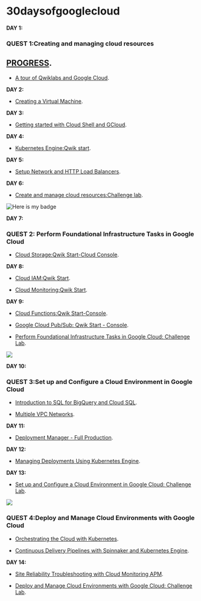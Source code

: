 # 30daysofgooglecloud
**DAY 1:**

### QUEST 1:Creating and managing cloud resources
## [PROGRESS](https://google.qwiklabs.com/quests/120#).

- [A tour of Qwiklabs and Google Cloud](https://google.qwiklabs.com/focuses/2794?parent=catalog).

**DAY 2:**

- [Creating a Virtual Machine](https://google.qwiklabs.com/focuses/3563?parent=catalog).

**DAY 3:**

- [Getting started with Cloud Shell and GCloud](https://google.qwiklabs.com/focuses/563?parent=catalog).

**DAY 4:**

- [Kubernetes Engine:Qwik start](https://google.qwiklabs.com/focuses/878?parent=catalog).

**DAY 5:**

- [Setup Network and HTTP Load Balancers](https://google.qwiklabs.com/focuses/12007?parent=catalog).

**DAY 6:**

- [Create and manage cloud resources:Challenge lab](https://google.qwiklabs.com/focuses/10258?parent=catalog).

![Here is my badge](https://res.cloudinary.com/practicaldev/image/fetch/s--7rOakUjH--/c_limit%2Cf_auto%2Cfl_progressive%2Cq_auto%2Cw_880/https://dev-to-uploads.s3.amazonaws.com/i/y2ix1hmiwaqp9gq4pcqh.png)

**DAY 7:**

### QUEST 2: Perform Foundational Infrastructure Tasks in Google Cloud

- [Cloud Storage:Qwik Start-Cloud Console](https://google.qwiklabs.com/focuses/1760?parent=catalog).

**DAY 8:**
- [Cloud IAM:Qwik Start](https://run.qwiklabs.com/focuses/551?parent=catalog).

- [Cloud Monitoring:Qwik Start](https://run.qwiklabs.com/focuses/10599?parent=catalog).

**DAY 9:**

- [Cloud Functions:Qwik Start-Console](https://run.qwiklabs.com/focuses/1763?parent=catalog).

- [Google Cloud Pub/Sub: Qwik Start - Console](https://run.qwiklabs.com/focuses/3719?parent=catalog).

- [Perform Foundational Infrastructure Tasks in Google Cloud: Challenge Lab](https://run.qwiklabs.com/focuses/10379?parent=catalog).

<img src="https://cdn.qwiklabs.com/FYSTxJ1OM3c0yw3REBzKw0RIk14gnO4i6e5TDc5SA84%3D">

**DAY 10:**

### QUEST 3:Set up and Configure a Cloud Environment in Google Cloud


- [Introduction to SQL for BigQuery and Cloud SQL](https://google.qwiklabs.com/focuses/2802?parent=catalog).

- [Multiple VPC Networks](https://google.qwiklabs.com/focuses/1230?parent=catalog).

**DAY 11:**

- [Deployment Manager - Full Production](https://google.qwiklabs.com/focuses/981?parent=catalog).

**DAY 12:**

- [Managing Deployments Using Kubernetes Engine](https://google.qwiklabs.com/focuses/639?parent=catalog).

**DAY 13:**

- [Set up and Configure a Cloud Environment in Google Cloud: Challenge Lab](https://google.qwiklabs.com/focuses/10603?parent=catalog).

<img src="https://cdn.qwiklabs.com/N3%2BwDzFLMX6LfRsvQUIvQJcjCa3AxXLw2LOjRXICzkA%3D">

### QUEST 4:Deploy and Manage Cloud Environments with Google Cloud

- [Orchestrating the Cloud with Kubernetes](https://google.qwiklabs.com/focuses/557?parent=catalog).

- [Continuous Delivery Pipelines with Spinnaker and Kubernetes Engine](https://google.qwiklabs.com/focuses/552?parent=catalog).

**DAY 14:**

- [Site Reliability Troubleshooting with Cloud Monitoring APM](https://google.qwiklabs.com/focuses/4186?parent=catalog).

- [Deploy and Manage Cloud Environments with Google Cloud: Challenge Lab](https://google.qwiklabs.com/focuses/10417?parent=catalog).



